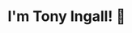 # I'm Tony Ingall! 👋

<!-- ### Here's a few things I've done up until now..
- [TONYCRE8 Portfolio](https://github.com/TONYCRE8/motion-designer-portfolio-frontend): Exactly what it sounds like, my digital portfolio!

### I'm constantly blogging too!
Every week, I try to write a blog article on technical topics and post them on [my website](https://tonycre8.co.uk/#/blog). Whether they be my explorations of different technologies, or me demonstrating the usage of said technologies through the use of tutorials.
-->

<!--
**TonyIngall/TonyIngall** is a ✨ _special_ ✨ repository because its `README.md` (this file) appears on your GitHub profile.

Here are some ideas to get you started:

- 🔭 I’m currently working on ...
- 🌱 I’m currently learning ...
- 👯 I’m looking to collaborate on ...
- 🤔 I’m looking for help with ...
- 💬 Ask me about ...
- 📫 How to reach me: ...
- 😄 Pronouns: ...
- ⚡ Fun fact: ...
-->
